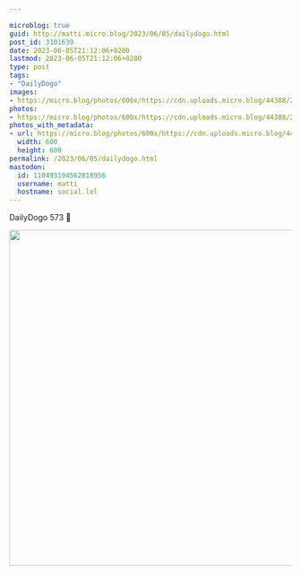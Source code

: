 ```yaml
---

microblog: true
guid: http://matti.micro.blog/2023/06/05/dailydogo.html
post_id: 3101639
date: 2023-06-05T21:12:06+0200
lastmod: 2023-06-05T21:12:06+0200
type: post
tags:
- "DailyDogo"
images:
- https://micro.blog/photos/600x/https://cdn.uploads.micro.blog/44388/2023/b283790fc6.jpg
photos:
- https://micro.blog/photos/600x/https://cdn.uploads.micro.blog/44388/2023/b283790fc6.jpg
photos_with_metadata:
- url: https://micro.blog/photos/600x/https://cdn.uploads.micro.blog/44388/2023/b283790fc6.jpg
  width: 600
  height: 600
permalink: /2023/06/05/dailydogo.html
mastodon:
  id: 110493194562818956
  username: matti
  hostname: social.lol
---
```

DailyDogo 573 🐶

<img src="/media/uploads/2023/b283790fc6.jpg" width="600" height="600" alt="" />

